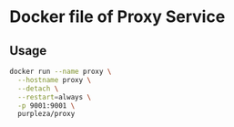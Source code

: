 # Docker file of Proxy Service

## Usage

```bash
docker run --name proxy \
  --hostname proxy \
  --detach \
  --restart=always \
  -p 9001:9001 \
  purpleza/proxy
```
